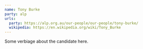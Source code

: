 ```yaml
---
name: Tony Burke
party: alp
urls:
  party: https://alp.org.au/our-people/our-people/tony-burke/
  wikipedia: https://en.wikipedia.org/wiki/Tony_Burke
---
```

Some verbiage about the candidate here.
